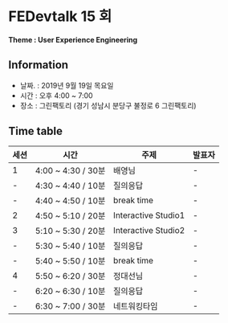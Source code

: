 # FEDevtalk 15 회

#### Theme : User Experience Engineering

## Information

- 날짜. : 2019년 9월 19일 목요일
- 시간 : 오후 4:00 ~ 7:00
- 장소 : 그린팩토리 (경기 성남시 분당구 불정로 6 그린팩토리)

## Time table
| 세션 | 시간               | 주제       | 발표자          |
| ---- | ------------------ | ---------- | --------------- |
| 1    | 4:00 ~ 4:30 / 30분 | 배영님 | - |
| -    | 4:30 ~ 4:40 / 10분 | 질의응답 | - |
| -    | 4:40 ~ 4:50 / 10분 | break time | - |
| 2    | 4:50 ~ 5:10 / 20분 | Interactive Studio1 | - |
| 3    | 5:10 ~ 5:30 / 20분 | Interactive Studio2 | - |
| -    | 5:30 ~ 5:40 / 10분 | 질의응답 | - |
| -    | 5:40 ~ 5:50 / 10분 | break time | - |
| 4    | 5:50 ~ 6:20 / 30분 | 정대선님 | - |
| -    | 6:20 ~ 6:30 / 10분 | 질의응답 | - |
| -    | 6:30 ~ 7:00 / 30분 | 네트워킹타임 | - |

